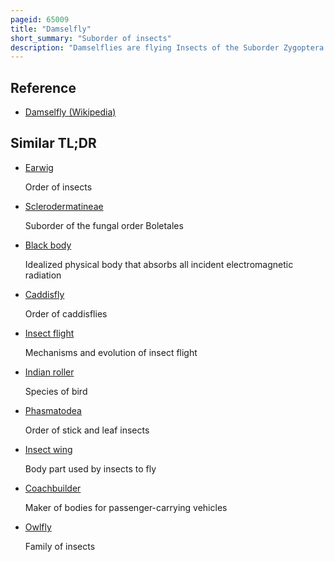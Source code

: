 ```yaml
---
pageid: 65009
title: "Damselfly"
short_summary: "Suborder of insects"
description: "Damselflies are flying Insects of the Suborder Zygoptera in the Odonata Order. They are similar to Dragonflies but are smaller and smaller. Most Species fold the Wings along the Body when at Rest, unlike Dragonflies which hold the Wings flat and away from the Body. Damselflies have existed since the Jurassic and are found on every Continent except Antarctica."
---
```


## Reference

- [Damselfly (Wikipedia)](https://en.wikipedia.org/?curid=65009)

## Similar TL;DR

- [Earwig](/tldr/en/earwig)

  Order of insects

- [Sclerodermatineae](/tldr/en/sclerodermatineae)

  Suborder of the fungal order Boletales

- [Black body](/tldr/en/black-body)

  Idealized physical body that absorbs all incident electromagnetic radiation

- [Caddisfly](/tldr/en/caddisfly)

  Order of caddisflies

- [Insect flight](/tldr/en/insect-flight)

  Mechanisms and evolution of insect flight

- [Indian roller](/tldr/en/indian-roller)

  Species of bird

- [Phasmatodea](/tldr/en/phasmatodea)

  Order of stick and leaf insects

- [Insect wing](/tldr/en/insect-wing)

  Body part used by insects to fly

- [Coachbuilder](/tldr/en/coachbuilder)

  Maker of bodies for passenger-carrying vehicles

- [Owlfly](/tldr/en/owlfly)

  Family of insects
